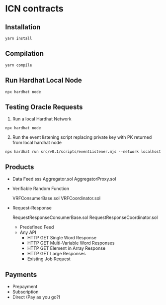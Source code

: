 # ICN contracts

## Installation

```
yarn install
```

## Compilation

```
yarn compile
```

## Run Hardhat Local Node

```
npx hardhat node
```

## Testing Oracle Requests


1. Run a local Hardhat Network

```
npx hardhat node
```

2. Run the event listening script replacing private key with PK returned from local hardhat node

```
npx hardhat run src/v0.1/scripts/eventListener.mjs --network localhost
```

## Products

* Data Feed
sss
    Aggregator.sol
    AggregatorProxy.sol

* Verifiable Random Function

    VRFConsumerBase.sol
    VRFCoordinator.sol

* Request-Response

    RequestResponseConsumerBase.sol
    RequestResponseCoordinator.sol

    * Predefined Feed
    * Any API
      * HTTP GET Single Word Response
      * HTTP GET Multi-Variable Word Responses
      * HTTP GET Element in Array Response
      * HTTP GET Large Responses
      * Existing Job Request

## Payments

* Prepayment
* Subscription
* Direct (Pay as you go?)
